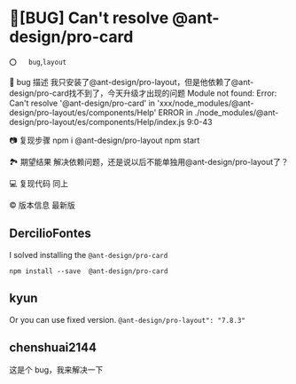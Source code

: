 # 🐛[BUG] Can't resolve @ant-design/pro-card

`⭕️   bug`,`layout`

🐛 bug 描述
我只安装了@ant-design/pro-layout，但是他依赖了@ant-design/pro-card找不到了，今天升级才出现的问题
Module not found: Error: Can't resolve '@ant-design/pro-card' in 'xxx/node_modules/@ant-design/pro-layout/es/components/Help'
ERROR in ./node_modules/@ant-design/pro-layout/es/components/Help/index.js 9:0-43

📷 复现步骤
npm i @ant-design/pro-layout
npm start

🏞 期望结果
解决依赖问题，还是说以后不能单独用@ant-design/pro-layout了？

💻 复现代码
同上

© 版本信息
最新版

## DercilioFontes

I solved installing the `@ant-design/pro-card`

`npm install --save  @ant-design/pro-card`

## kyun

Or you can use fixed version. `@ant-design/pro-layout": "7.8.3"`

## chenshuai2144

这是个 bug，我来解决一下

